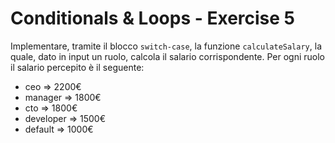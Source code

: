 # Conditionals & Loops - Exercise 5
Implementare, tramite il blocco `switch-case`, la funzione `calculateSalary`, la quale, dato in input un ruolo, calcola il salario corrispondente.
Per ogni ruolo il salario percepito è il seguente:

* ceo => 2200€
* manager => 1800€
* cto => 1800€
* developer => 1500€
* default => 1000€